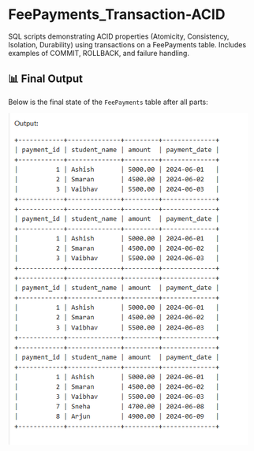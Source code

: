 # FeePayments_Transaction-ACID
SQL scripts demonstrating ACID properties (Atomicity, Consistency, Isolation, Durability) using transactions on a FeePayments table. Includes examples of COMMIT, ROLLBACK, and failure handling.


## 📊 Final Output  

Below is the final state of the `FeePayments` table after all parts:  

![Final Output](assets/output.png)
